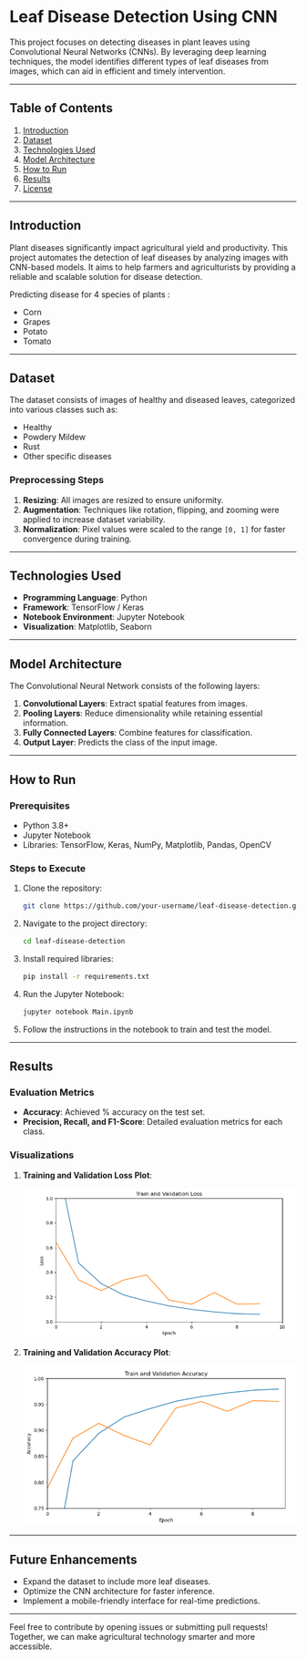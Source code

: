 # Leaf Disease Detection Using CNN

This project focuses on detecting diseases in plant leaves using Convolutional Neural Networks (CNNs). By leveraging deep learning techniques, the model identifies different types of leaf diseases from images, which can aid in efficient and timely intervention.

---

## Table of Contents

1. [Introduction](#introduction)
2. [Dataset](#dataset)
3. [Technologies Used](#technologies-used)
4. [Model Architecture](#model-architecture)
5. [How to Run](#how-to-run)
6. [Results](#results)
8. [License](#license)

---

## Introduction

Plant diseases significantly impact agricultural yield and productivity. This project automates the detection of leaf diseases by analyzing images with CNN-based models. It aims to help farmers and agriculturists by providing a reliable and scalable solution for disease detection.

Predicting disease for 4 species of plants :
- Corn 
- Grapes
- Potato 
- Tomato

---

## Dataset

The dataset consists of images of healthy and diseased leaves, categorized into various classes such as:

- Healthy
- Powdery Mildew
- Rust
- Other specific diseases

### Preprocessing Steps

1. **Resizing**: All images are resized to ensure uniformity.
2. **Augmentation**: Techniques like rotation, flipping, and zooming were applied to increase dataset variability.
3. **Normalization**: Pixel values were scaled to the range `[0, 1]` for faster convergence during training.

---

## Technologies Used

- **Programming Language**: Python
- **Framework**: TensorFlow / Keras
- **Notebook Environment**: Jupyter Notebook
- **Visualization**: Matplotlib, Seaborn

---

## Model Architecture

The Convolutional Neural Network consists of the following layers:

1. **Convolutional Layers**: Extract spatial features from images.
2. **Pooling Layers**: Reduce dimensionality while retaining essential information.
3. **Fully Connected Layers**: Combine features for classification.
4. **Output Layer**: Predicts the class of the input image.

---

## How to Run

### Prerequisites

- Python 3.8+
- Jupyter Notebook
- Libraries: TensorFlow, Keras, NumPy, Matplotlib, Pandas, OpenCV

### Steps to Execute

1. Clone the repository:

   ```bash
   git clone https://github.com/your-username/leaf-disease-detection.git
   ```

2. Navigate to the project directory:

   ```bash
   cd leaf-disease-detection
   ```

3. Install required libraries:

   ```bash
   pip install -r requirements.txt
   ```

4. Run the Jupyter Notebook:

   ```bash
   jupyter notebook Main.ipynb
   ```

5. Follow the instructions in the notebook to train and test the model.

---

## Results

### Evaluation Metrics

- **Accuracy**: Achieved % accuracy on the test set.
- **Precision, Recall, and F1-Score**: Detailed evaluation metrics for each class.

### Visualizations

1. **Training and Validation Loss Plot**:

   ![Training and Validation Loss Plot](https://github.com/Hemanshu2003/Leaf-Disease-Detection-Using-CNN/blob/main/Output1.png)

2. **Training and Validation Accuracy Plot**:

   ![Training and Validation Accuracy Plot](https://github.com/Hemanshu2003/Leaf-Disease-Detection-Using-CNN/blob/main/Output2.png)

---

## Future Enhancements

- Expand the dataset to include more leaf diseases.
- Optimize the CNN architecture for faster inference.
- Implement a mobile-friendly interface for real-time predictions.

---


Feel free to contribute by opening issues or submitting pull requests! Together, we can make agricultural technology smarter and more accessible.
